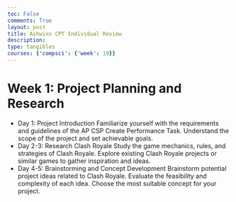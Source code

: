```yaml
---
toc: False
comments: True
layout: post
title: Ashwins CPT Individual Review
description: 
type: tangibles
courses: {'compsci': {'week': 19}}
---
```


# Week 1: Project Planning and Research
- Day 1: Project Introduction
Familiarize yourself with the requirements and guidelines of the AP CSP Create Performance Task.
Understand the scope of the project and set achievable goals.
- Day 2-3: Research Clash Royale
Study the game mechanics, rules, and strategies of Clash Royale.
Explore existing Clash Royale projects or similar games to gather inspiration and ideas.
- Day 4-5: Brainstorming and Concept Development
Brainstorm potential project ideas related to Clash Royale.
Evaluate the feasibility and complexity of each idea.
Choose the most suitable concept for your project.